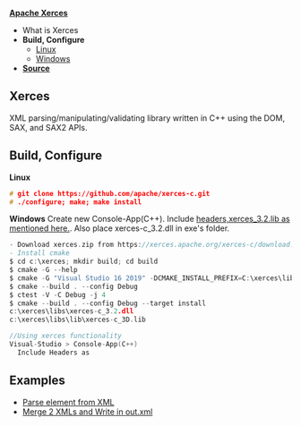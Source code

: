 **[Apache Xerces](https://xerces.apache.org/xerces-c/index.html)**
- What is Xerces
- **Build, Configure**
  - [Linux](#linux)
  - [Windows](#win)
- **[Source](#src)**

## Xerces
XML parsing/manipulating/validating library written in C++ using the DOM, SAX, and SAX2 APIs.

## Build, Configure
<a name=linux></a>
**Linux**
```c
# git clone https://github.com/apache/xerces-c.git
# ./configure; make; make install
```
<a name=win></a>
**Windows**
Create new Console-App(C++). Include [headers,xerces_3.2.lib as mentioned here.](/Libraries/Static_Dynamic). Also place xerces-c_3.2.dll in exe's folder.
```c
- Download xerces.zip from https://xerces.apache.org/xerces-c/download.cgi. Extract in c:\
- Install cmake
$ cd c:\xerces; mkdir build; cd build
$ cmake -G --help
$ cmake -G "Visual Studio 16 2019" -DCMAKE_INSTALL_PREFIX=C:\xerces\libs  (c:\xerces)\path\to\xerces-c\source
$ cmake --build . --config Debug
$ ctest -V -C Debug -j 4
$ cmake --build . --config Debug --target install
c:\xerces\libs\xerces-c_3.2.dll
c:\xerces\libs\lib\xerces-c_3D.lib

//Using xerces functionality
Visual-Studio > Console-App(C++) 
  Include Headers as 
```

<a name=src></a>
## Examples
- [Parse element from XML](Parse_Element_From_XML_File.md)
- [Merge 2 XMLs and Write in out.xml](Merge_2_XMLs_and_Write_in_out_xml.md)

